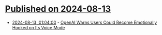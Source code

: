 # [Published on 2024-08-13](index.md)

* [2024-08-13, 01:04:00](https://soylentnews.org/article.pl?sid=24/08/12/0026253&from=rss) - [OpenAI Warns Users Could Become Emotionally Hooked on Its Voice Mode](https://soylentnews.org/article.pl?sid=24/08/12/0026253&from=rss)
